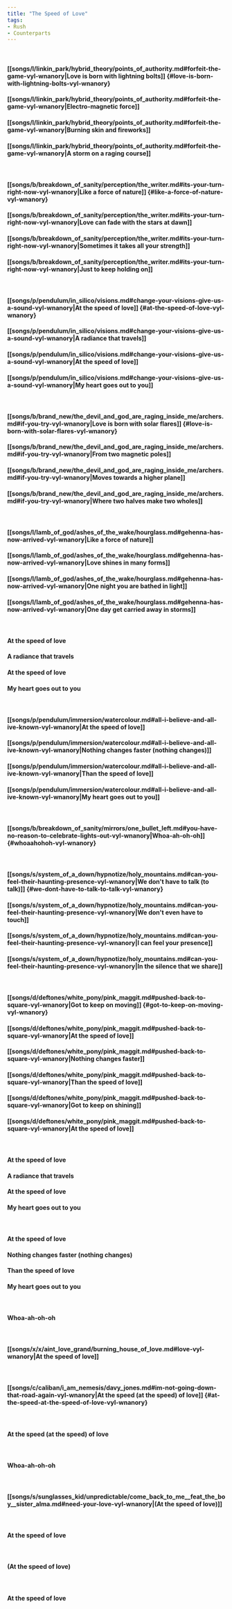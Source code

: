 ```yaml
---
title: "The Speed of Love"
tags:
- Rush
- Counterparts
---
```

&nbsp;
#### [[songs/l/linkin_park/hybrid_theory/points_of_authority.md#forfeit-the-game-vyl-wnanory|Love is born with lightning bolts]] {#love-is-born-with-lightning-bolts-vyl-wnanory}
#### [[songs/l/linkin_park/hybrid_theory/points_of_authority.md#forfeit-the-game-vyl-wnanory|Electro-magnetic force]]
#### [[songs/l/linkin_park/hybrid_theory/points_of_authority.md#forfeit-the-game-vyl-wnanory|Burning skin and fireworks]]
#### [[songs/l/linkin_park/hybrid_theory/points_of_authority.md#forfeit-the-game-vyl-wnanory|A storm on a raging course]]
&nbsp;
#### [[songs/b/breakdown_of_sanity/perception/the_writer.md#its-your-turn-right-now-vyl-wnanory|Like a force of nature]] {#like-a-force-of-nature-vyl-wnanory}
#### [[songs/b/breakdown_of_sanity/perception/the_writer.md#its-your-turn-right-now-vyl-wnanory|Love can fade with the stars at dawn]]
#### [[songs/b/breakdown_of_sanity/perception/the_writer.md#its-your-turn-right-now-vyl-wnanory|Sometimes it takes all your strength]]
#### [[songs/b/breakdown_of_sanity/perception/the_writer.md#its-your-turn-right-now-vyl-wnanory|Just to keep holding on]]
&nbsp;
#### [[songs/p/pendulum/in_silico/visions.md#change-your-visions-give-us-a-sound-vyl-wnanory|At the speed of love]] {#at-the-speed-of-love-vyl-wnanory}
#### [[songs/p/pendulum/in_silico/visions.md#change-your-visions-give-us-a-sound-vyl-wnanory|A radiance that travels]]
#### [[songs/p/pendulum/in_silico/visions.md#change-your-visions-give-us-a-sound-vyl-wnanory|At the speed of love]]
#### [[songs/p/pendulum/in_silico/visions.md#change-your-visions-give-us-a-sound-vyl-wnanory|My heart goes out to you]]
&nbsp;
#### [[songs/b/brand_new/the_devil_and_god_are_raging_inside_me/archers.md#if-you-try-vyl-wnanory|Love is born with solar flares]] {#love-is-born-with-solar-flares-vyl-wnanory}
#### [[songs/b/brand_new/the_devil_and_god_are_raging_inside_me/archers.md#if-you-try-vyl-wnanory|From two magnetic poles]]
#### [[songs/b/brand_new/the_devil_and_god_are_raging_inside_me/archers.md#if-you-try-vyl-wnanory|Moves towards a higher plane]]
#### [[songs/b/brand_new/the_devil_and_god_are_raging_inside_me/archers.md#if-you-try-vyl-wnanory|Where two halves make two wholes]]
&nbsp;
#### [[songs/l/lamb_of_god/ashes_of_the_wake/hourglass.md#gehenna-has-now-arrived-vyl-wnanory|Like a force of nature]]
#### [[songs/l/lamb_of_god/ashes_of_the_wake/hourglass.md#gehenna-has-now-arrived-vyl-wnanory|Love shines in many forms]]
#### [[songs/l/lamb_of_god/ashes_of_the_wake/hourglass.md#gehenna-has-now-arrived-vyl-wnanory|One night you are bathed in light]]
#### [[songs/l/lamb_of_god/ashes_of_the_wake/hourglass.md#gehenna-has-now-arrived-vyl-wnanory|One day get carried away in storms]]
&nbsp;
#### At the speed of love
#### A radiance that travels
#### At the speed of love
#### My heart goes out to you
&nbsp;
#### [[songs/p/pendulum/immersion/watercolour.md#all-i-believe-and-all-ive-known-vyl-wnanory|At the speed of love]]
#### [[songs/p/pendulum/immersion/watercolour.md#all-i-believe-and-all-ive-known-vyl-wnanory|Nothing changes faster (nothing changes)]]
#### [[songs/p/pendulum/immersion/watercolour.md#all-i-believe-and-all-ive-known-vyl-wnanory|Than the speed of love]]
#### [[songs/p/pendulum/immersion/watercolour.md#all-i-believe-and-all-ive-known-vyl-wnanory|My heart goes out to you]]
&nbsp;
#### [[songs/b/breakdown_of_sanity/mirrors/one_bullet_left.md#you-have-no-reason-to-celebrate-lights-out-vyl-wnanory|Whoa-ah-oh-oh]] {#whoaahohoh-vyl-wnanory}
&nbsp;
#### [[songs/s/system_of_a_down/hypnotize/holy_mountains.md#can-you-feel-their-haunting-presence-vyl-wnanory|We don't have to talk (to talk)]] {#we-dont-have-to-talk-to-talk-vyl-wnanory}
#### [[songs/s/system_of_a_down/hypnotize/holy_mountains.md#can-you-feel-their-haunting-presence-vyl-wnanory|We don't even have to touch]]
#### [[songs/s/system_of_a_down/hypnotize/holy_mountains.md#can-you-feel-their-haunting-presence-vyl-wnanory|I can feel your presence]]
#### [[songs/s/system_of_a_down/hypnotize/holy_mountains.md#can-you-feel-their-haunting-presence-vyl-wnanory|In the silence that we share]]
&nbsp;
#### [[songs/d/deftones/white_pony/pink_maggit.md#pushed-back-to-square-vyl-wnanory|Got to keep on moving]] {#got-to-keep-on-moving-vyl-wnanory}
#### [[songs/d/deftones/white_pony/pink_maggit.md#pushed-back-to-square-vyl-wnanory|At the speed of love]]
#### [[songs/d/deftones/white_pony/pink_maggit.md#pushed-back-to-square-vyl-wnanory|Nothing changes faster]]
#### [[songs/d/deftones/white_pony/pink_maggit.md#pushed-back-to-square-vyl-wnanory|Than the speed of love]]
#### [[songs/d/deftones/white_pony/pink_maggit.md#pushed-back-to-square-vyl-wnanory|Got to keep on shining]]
#### [[songs/d/deftones/white_pony/pink_maggit.md#pushed-back-to-square-vyl-wnanory|At the speed of love]]
&nbsp;
#### At the speed of love
#### A radiance that travels
#### At the speed of love
#### My heart goes out to you
&nbsp;
#### At the speed of love
#### Nothing changes faster (nothing changes)
#### Than the speed of love
#### My heart goes out to you
&nbsp;
#### Whoa-ah-oh-oh
&nbsp;
#### [[songs/x/x/aint_love_grand/burning_house_of_love.md#love-vyl-wnanory|At the speed of love]]
&nbsp;
#### [[songs/c/caliban/i_am_nemesis/davy_jones.md#im-not-going-down-that-road-again-vyl-wnanory|At the speed (at the speed) of love]] {#at-the-speed-at-the-speed-of-love-vyl-wnanory}
&nbsp;
#### At the speed (at the speed) of love
&nbsp;
#### Whoa-ah-oh-oh
&nbsp;
#### [[songs/s/sunglasses_kid/unpredictable/come_back_to_me__feat_the_boy__sister_alma.md#need-your-love-vyl-wnanory|(At the speed of love)]]
&nbsp;
#### At the speed of love
&nbsp;
#### (At the speed of love)
&nbsp;
#### At the speed of love
